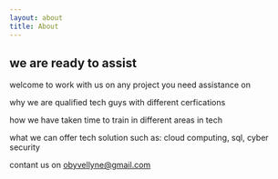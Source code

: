 ```yaml
---
layout: about
title: About
---
```


## we are ready to assist

welcome to work with us on any project you need assistance on

why
we are qualified tech guys with different cerfications

how 
we have taken time to train in different areas in tech

what
we can offer tech solution such as:
cloud computing, sql, cyber security

contant us on
obyvellyne@gmail.com 
